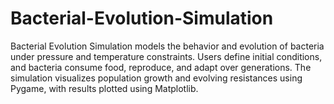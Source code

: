 # Bacterial-Evolution-Simulation
Bacterial Evolution Simulation models the behavior and evolution of bacteria under pressure and temperature constraints. Users define initial conditions, and bacteria consume food, reproduce, and adapt over generations. The simulation visualizes population growth and evolving resistances using Pygame, with results plotted using Matplotlib.
